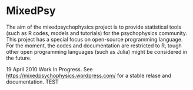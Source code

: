 # MixedPsy
The aim of the mixedpsychophysics project is to provide statistical tools (such as R codes, models and tutorials) for the psychophysics community. This project has a special focus on open-source programming language. For the moment, the codes and documentation are restricted to R, tough other open programming languages (such as Julia) might be considered in the future.

19 April 2010
Work In Progress.
See https://mixedpsychophysics.wordpress.com/ for a stable relase and documentation.
TEST
